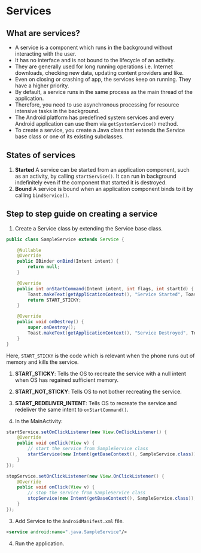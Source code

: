 # Services

## What are services?
* A service is a component which runs in the background without interacting with the user. 
* It has no interface and is not bound to the lifecycle of an activity.
* They are generally used for long running operations i.e. Internet downloads, checking new data, updating content providers and like.
* Even on closing or crashing of app, the services keep on running. They have a higher priority.
* By default, a service runs in the same process as the main thread of the application.
* Therefore, you need to use asynchronous processing for resource intensive tasks in the background.
* The Android platform has predefined system services and every Android application can use them via `getSystemService()` method.
* To create a service, you create a Java class that extends the Service base class or one of  its existing subclasses.

## States of services
1. **Started**
A service can be started from an application component, such as an activity, by calling `startService()`. It can run in background indefinitely even if the component that started  it is destroyed.
2. **Bound**
A service is bound when an application component binds to it by calling `bindService()`.


## Step to step guide on creating a service
1. Create a Service class by extending the Service base class.
```java
public class SampleService extends Service {

    @Nullable
    @Override
    public IBinder onBind(Intent intent) {
        return null;
    }

    @Override
    public int onStartCommand(Intent intent, int flags, int startId) {
        Toast.makeText(getApplicationContext(), "Service Started", Toast.LENGTH_SHORT).show();
        return START_STICKY;
    }

    @Override
    public void onDestroy() {
        super.onDestroy();
        Toast.makeText(getApplicationContext(), "Service Destroyed", Toast.LENGTH_SHORT).show();
    }
}
```
Here, `START_STICKY` is the code which is  relevant when the phone runs out of memory and kills the service.
1. **START_STICKY**: Tells the OS to recreate the service with a null intent when OS has regained sufficient memory.
2. **START_NOT_STICKY**: Tells OS to not bother recreating the service.
3. **START_REDELIVER_INTENT**: Tells OS to recreate the service and redeliver the same intent to `onStartCommand()`.

2. In the MainActivity:
```java
startService.setOnClickListener(new View.OnClickListener() {
    @Override
    public void onClick(View v) {
        // start the service from SampleService class
        startService(new Intent(getBaseContext(), SampleService.class));
    }
});

stopService.setOnClickListener(new View.OnClickListener() {
    @Override
    public void onClick(View v) {
        // stop the service from SampleService class
        stopService(new Intent(getBaseContext(), SampleService.class));
    }
});
```

3. Add Service to the `AndroidManifest.xml` file.
```xml
<service android:name=".java.SampleService"/>
```

4. Run the  application.
